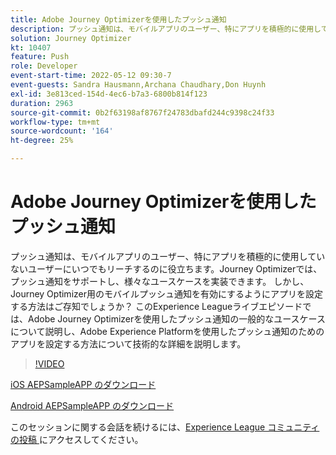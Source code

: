 ```yaml
---
title: Adobe Journey Optimizerを使用したプッシュ通知
description: プッシュ通知は、モバイルアプリのユーザー、特にアプリを積極的に使用していないユーザーにいつでもリーチするのに役立ちます。Journey Optimizerは、プッシュをサポートしません（説明は 60～160 文字にする必要があります）
solution: Journey Optimizer
kt: 10407
feature: Push
role: Developer
event-start-time: 2022-05-12 09:30-7
event-guests: Sandra Hausmann,Archana Chaudhary,Don Huynh
exl-id: 3e813ced-154d-4ec6-b7a3-6800b814f123
duration: 2963
source-git-commit: 0b2f63198af8767f24783dbafd244c9398c24f33
workflow-type: tm+mt
source-wordcount: '164'
ht-degree: 25%

---
```


# Adobe Journey Optimizerを使用したプッシュ通知

プッシュ通知は、モバイルアプリのユーザー、特にアプリを積極的に使用していないユーザーにいつでもリーチするのに役立ちます。Journey Optimizerでは、プッシュ通知をサポートし、様々なユースケースを実装できます。 しかし、Journey Optimizer用のモバイルプッシュ通知を有効にするようにアプリを設定する方法はご存知でしょうか？ このExperience Leagueライブエピソードでは、Adobe Journey Optimizerを使用したプッシュ通知の一般的なユースケースについて説明し、Adobe Experience Platformを使用したプッシュ通知のためのアプリを設定する方法について技術的な詳細を説明します。

>[!VIDEO](https://video.tv.adobe.com/v/342810/?quality=12&learn=on)

[iOS AEPSampleAPP のダウンロード ](https://github.com/adobe/aepsdk-sample-app-ios)

[Android AEPSampleAPP のダウンロード ](https://github.com/adobe/aepsdk-sample-app-android)

このセッションに関する会話を続けるには、[Experience League コミュニティの投稿 ](https://experienceleaguecommunities.adobe.com/t5/journey-optimizer-discussions/experience-league-live-post-session-discussion-push/td-p/451869) にアクセスしてください。

